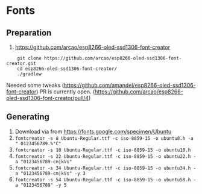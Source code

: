 # Fonts

## Preparation

1. https://github.com/arcao/esp8266-oled-ssd1306-font-creator
````
    git clone https://github.com/arcao/esp8266-oled-ssd1306-font-creator.git
    cd esp8266-oled-ssd1306-font-creator/
    ./gradlew
```` 
Needed some tweaks (https://github.com/amandel/esp8266-oled-ssd1306-font-creator) PR 
is currently open. (https://github.com/arcao/esp8266-oled-ssd1306-font-creator/pull/4)


## Generating

1. Download via from https://fonts.google.com/specimen/Ubuntu
1. `fontcreator -s 8 Ubuntu-Regular.ttf -c iso-8859-15 -o ubuntu8.h -a " 0123456789.%°C"`
1. `fontcreator -s 10 Ubuntu-Regular.ttf -c iso-8859-15 -o ubuntu10.h`
1. `fontcreator -s 22 Ubuntu-Regular.ttf -c iso-8859-15 -o ubuntu22.h -a "0123456789-cm|kVs"`
1. `fontcreator -s 34 Ubuntu-Regular.ttf -c iso-8859-15 -o ubuntu34.h -a "0123456789-cm|kVs" -y 3`
1. `fontcreator -s 54 Ubuntu-Regular.ttf -c iso-8859-15 -o ubuntu58.h -a "0123456789" -y 5`


